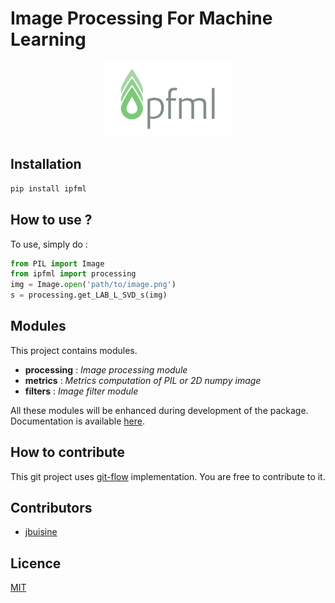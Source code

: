 Image Processing For Machine Learning
=====================================

<p align="center">
    <img src="ipfml_logo.png" width="40%">
</p>

Installation
------------

```bash
pip install ipfml
```

How to use ?
------------

To use, simply do :

```python
from PIL import Image
from ipfml import processing
img = Image.open('path/to/image.png')
s = processing.get_LAB_L_SVD_s(img)
```

Modules
-------

This project contains modules.

- **processing** : *Image processing module*
- **metrics** : *Metrics computation of PIL or 2D numpy image*
- **filters** : *Image filter module*

All these modules will be enhanced during development of the package. Documentation is available [here](https://jbuisine.github.io/IPFML/).

How to contribute
-----------------

This git project uses [git-flow](https://danielkummer.github.io/git-flow-cheatsheet/) implementation. You are free to contribute to it.

## Contributors

* [jbuisine](https://github.com/jbuisine)

## Licence

[MIT](https://github.com/jbuisine/IPFML/blob/master/LICENSE)
